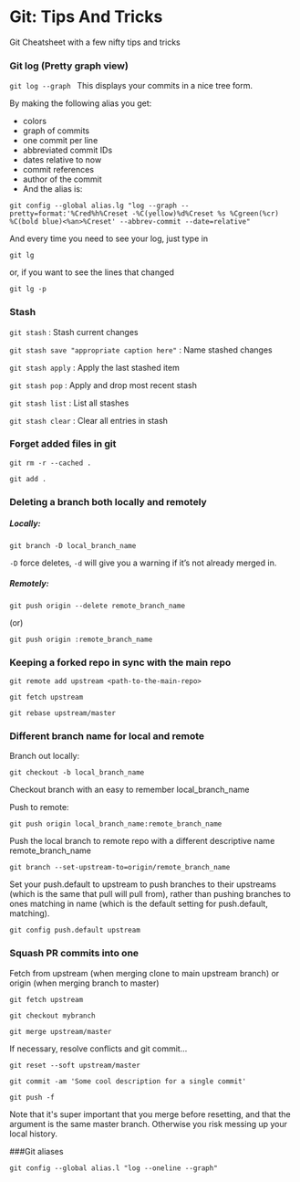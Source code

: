 # Git: Tips And Tricks
Git Cheatsheet with a few nifty tips and tricks

### Git log (Pretty graph view)
```git log --graph ``` 
This displays your commits in a nice tree form.

By making the following alias you get:
* colors
* graph of commits
* one commit per line
* abbreviated commit IDs
* dates relative to now
* commit references
* author of the commit
* And the alias is:

```git config --global alias.lg "log --graph --pretty=format:'%Cred%h%Creset -%C(yellow)%d%Creset %s %Cgreen(%cr) %C(bold blue)<%an>%Creset' --abbrev-commit --date=relative"```

And every time you need to see your log, just type in

```git lg```

or, if you want to see the lines that changed

```git lg -p```

### Stash
```git stash```								                  : Stash current changes

```git stash save "appropriate caption here"```	: Name stashed changes

```git stash apply```							              : Apply the last stashed item

```git stash pop```							                : Apply and drop most recent stash

```git stash list```							              : List all stashes

```git stash clear```							              : Clear all entries in stash

### Forget added files in git

```git rm -r --cached .```

```git add .``` 

### Deleting a branch both locally and remotely

##### Locally:

```git branch -D local_branch_name```

```-D``` force deletes, ```-d``` will give you a warning if it’s not already merged in.

##### Remotely:
 
```git push origin --delete remote_branch_name```

(or)

```git push origin :remote_branch_name```

### Keeping a forked repo in sync with the main repo

```git remote add upstream <path-to-the-main-repo>```

```git fetch upstream```

```git rebase upstream/master```

### Different branch name for local and remote

Branch out locally:

```git checkout -b local_branch_name```

Checkout branch with an easy to remember local_branch_name

Push to remote:

```git push origin local_branch_name:remote_branch_name```

Push the local branch to remote repo with a different descriptive name remote_branch_name

```git branch --set-upstream-to=origin/remote_branch_name```

Set your push.default to upstream to push branches to their upstreams (which is the same that pull will pull from), rather than pushing branches to ones matching in name (which is the default setting for push.default, matching).

```git config push.default upstream```

### Squash PR commits into one

Fetch from upstream (when merging clone to main upstream branch) or origin (when merging branch to master)

```git fetch upstream```

```git checkout mybranch```

```git merge upstream/master```
     
If necessary, resolve conflicts and git commit...
     
```git reset --soft upstream/master```

```git commit -am 'Some cool description for a single commit'```

```git push -f```
     
Note that it's super important that you merge before resetting, and that the argument is the same master branch. Otherwise you risk messing up your local history.

###Git aliases

``git config --global alias.l "log --oneline --graph"``
